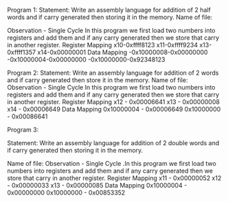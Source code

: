 Program 1:
Statement: Write an assembly language for addition of 2 half words and if carry generated then storing it in the memory.
Name of file:

Observation - Single Cycle
In this program we first load two numbers into registers and add them and if any carry generated then we store that carry in another register.
Register Mapping
x10-0xffff8123
x11-0xffff9234
x13-0xffff1357
x14-0x00000001
Data Mapping
-0x10000008-0x00000000 
-0x10000004-0x00000000 
-0x10000000-0x92348123



Program 2:
Statement: Write an assembly language for addition of 2 words and if carry generated then store it in the memory.
Name of file:
Observation - Single Cycle
In this program we first load two numbers into registers and add them and if any carry generated then we store that carry in another register.
Register Mapping
x12 - 0x00006641
x13 - 0x00000008
x14 - 0x00006649
Data Mapping
0x10000004 - 0x00006649
0x10000000 - 0x00086641

Program 3:

Statement: Write an assembly language for addition of 2 double words and if carry generated then storing it in the memory.

Name of file:
Observation - Single Cycle
.In this program we first load two numbers into registers and add them and if any carry generated then we store that carry in another register.
Register Mapping
x11 - 0x00000052
x12 - 0x00000033
x13 - 0x00000085
Data Mapping
0x10000004 - 0x00000000
0x10000000 - 0x00853352

